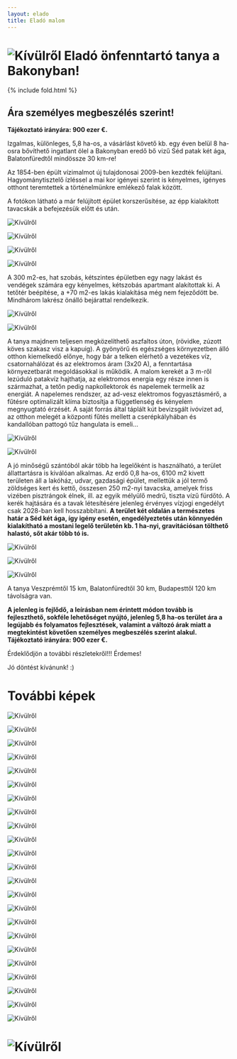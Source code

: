 ```yaml
---
layout: elado
title: Eladó malom
---
```


# ![Kívülről](https://i.imgur.com/HSakLid.jpg) Eladó önfenntartó tanya a Bakonyban!

{% include fold.html %}

## Ára személyes megbeszélés szerint!
**Tájékoztató irányára: 900 ezer €.**


Izgalmas, különleges, 5,8 ha-os, a vásárlást követő kb. egy éven belül 8 ha-osra bővíthető ingatlant ölel a Bakonyban eredő bő vizű Séd patak két ága, Balatonfüredtől mindössze 30 km-re!

Az 1854-ben épült vízimalmot új tulajdonosai 2009-ben kezdték felújítani. Hagyománytisztelő ízléssel a mai kor igényei szerint is kényelmes, igényes otthont teremtettek a történelmünkre emlékező falak között. 

A fotókon látható a már felújított épület korszerűsítése, az épp kialakított tavacskák a befejezésük előtt és után. 

![Kívülről](https://i.imgur.com/y6O4BeK.jpg)

![Kívülről](https://i.imgur.com/JAcfpSa.jpg)

![Kívülről](https://i.imgur.com/eiYFpPE.jpg)

![Kívülről](https://i.imgur.com/WXF6yub.jpg)

A 300 m2-es, hat szobás, kétszintes épületben egy nagy lakást és vendégek számára egy kényelmes, kétszobás apartmant alakítottak ki. A tetőtér beépítése, a +70 m2-es lakás kialakítása még nem fejeződött be. Mindhárom lakrész önálló bejárattal rendelkezik.

![Kívülről](https://i.imgur.com/JjwSV0l.jpg)

![Kívülről](https://i.imgur.com/6rZjLTe.jpg)

A tanya majdnem teljesen megközelíthető aszfaltos úton, (rövidke, zúzott köves szakasz visz a kapuig). A gyönyörű és egészséges környezetben álló otthon kiemelkedő előnye, hogy bár a telken elérhető a vezetékes víz, csatornahálózat és az elektromos áram (3x20 A), a fenntartása környezetbarát megoldásokkal is működik. A malom kerekét a 3 m-ről lezúduló patakvíz hajthatja, az elektromos energia egy része innen is származhat, a tetőn pedig napkollektorok és napelemek termelik az energiát. A napelemes rendszer, az ad-vesz elektromos fogyasztásmérő, a fűtésre optimalizált klíma biztosítja a függetlenség és kényelem megnyugtató érzését. A saját forrás által táplált kút bevizsgált ivóvizet ad, az otthon melegét a központi fűtés mellett a cserépkályhában és kandallóban pattogó tűz hangulata is emeli…

![Kívülről](https://i.imgur.com/7E4lwFm.jpg)

![Kívülről](https://i.imgur.com/amgPlmg.jpg)

A jó minőségű szántóból akár több ha legelőként is használható, a terület állattartásra is kiválóan alkalmas. Az erdő 0,8 ha-os, 6100 m2 kivett területen áll a lakóház, udvar, gazdasági épület, mellettük a jól termő zöldséges kert és kettő, összesen 250 m2-nyi tavacska, amelyek friss vizében pisztrángok élnek, ill. az egyik mélyülő medrű, tiszta vízű fürdőtó. A kerék hajtására és a tavak létesítésére jelenleg érvényes vízjogi engedélyt csak 2028-ban kell hosszabbítani. 
**A terület két oldalán a természetes határ a Séd két ága, így igény esetén, engedélyeztetés után könnyedén kialakítható a mostani legelő területén kb. 1 ha-nyi, gravitációsan tölthető halastó, sőt akár több tó is.**

![Kívülről](https://i.imgur.com/Nae804W.jpg)

![Kívülről](https://i.imgur.com/96RdIM1.jpg)

![Kívülről](https://i.imgur.com/iVekA8C.jpg)

A tanya Veszprémtől 15 km, Balatonfüredtől 30 km, Budapesttől 120 km távolságra van.

**A jelenleg is fejlődő, a leírásban nem érintett módon tovább is fejleszthető, sokféle lehetőséget nyújtó, jelenleg 5,8 ha-os terület ára a legújabb és folyamatos fejlesztések, valamint a változó árak miatt a megtekintést követően személyes megbeszélés szerint alakul.
Tájékoztató irányára: 900 ezer €.**

Érdeklődjön a további részletekről!!! Érdemes!

Jó döntést kívánunk! :)

# További képek

![Kívülről](https://i.imgur.com/cHwgdIm.jpg)

![Kívülről](https://i.imgur.com/y00UVO2.jpg)

![Kívülről](https://i.imgur.com/YhI4eTS.jpg)

![Kívülről](https://i.imgur.com/tc6fhUS.jpg)

![Kívülről](https://i.imgur.com/NBloOsX.jpg)

![Kívülről](https://i.imgur.com/pwnwLmS.jpg)

![Kívülről](https://i.imgur.com/bIz4DC5.jpg)

![Kívülről](https://i.imgur.com/XPNh6sa.jpg)

![Kívülről](https://i.imgur.com/7nJY3Vg.jpg)

![Kívülről](https://i.imgur.com/8PldK8Q.jpg)

![Kívülről](https://i.imgur.com/PGn81UA.jpg)

![Kívülről](https://i.imgur.com/GBVGLUi.jpg)

![Kívülről](https://i.imgur.com/lvGf4Vr.jpg)

![Kívülről](https://i.imgur.com/uLm5uNr.jpg)

![Kívülről](https://i.imgur.com/Pt8XAD0.jpg)

![Kívülről](https://i.imgur.com/jU6yM23.jpg)

![Kívülről](https://i.imgur.com/EfiB1LL.jpg)

![Kívülről](https://i.imgur.com/Fiop18z.jpg)

![Kívülről](https://i.imgur.com/6r1ZOKL.jpg)

![Kívülről](https://i.imgur.com/lQgpfgh.jpg)

![Kívülről](https://i.imgur.com/M2ikrHC.jpg)

![Kívülről](https://i.imgur.com/BwOM97E.jpg)

![Kívülről](https://i.imgur.com/hAC5Lgf.jpg)

# ![Kívülről](https://i.imgur.com/UHdPvMr.jpg)
